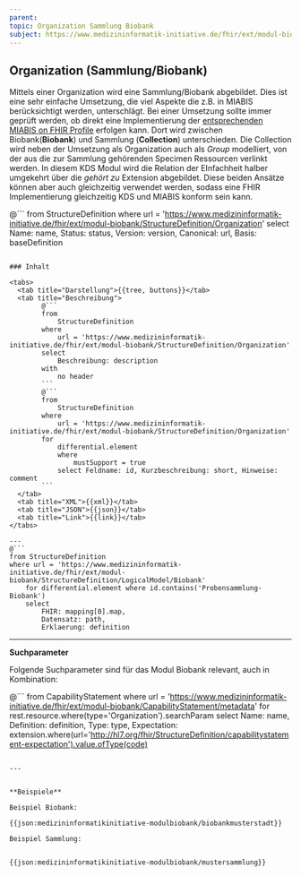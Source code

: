 ```yaml
---
parent:
topic: Organization Sammlung Biobank
subject: https://www.medizininformatik-initiative.de/fhir/ext/modul-biobank/StructureDefinition/Organization
---
```


## Organization (Sammlung/Biobank)

Mittels einer Organization wird eine Sammlung/Biobank abgebildet. Dies ist eine sehr einfache Umsetzung, die viel Aspekte die z.B. in MIABIS berücksichtigt werden, unterschlägt. Bei einer Umsetzung sollte immer geprüft werden, ob direkt eine Implementierung der [entsprechenden MIABIS on FHIR Profile](https://simplifier.net/guide/MIABIS-on-FHIR/Home/FHIR-Resources/Profiles/Core-components?version=current) erfolgen kann. Dort wird zwischen Biobank(**Biobank**) und Sammlung (**Collection**) unterschieden. Die Collection wird neben der Umsetzung als Organization auch als *Group* modelliert, von der aus die zur Sammlung gehörenden Specimen Ressourcen verlinkt werden. In diesem KDS Modul wird die Relation der EInfachheit halber umgekehrt über die *gehört zu* Extension abgebildet. Diese beiden Ansätze können aber auch gleichzeitig verwendet werden, sodass eine FHIR Implementierung gleichzeitig KDS und MIABIS konform sein kann.

@```
from
    StructureDefinition
where
    url = 'https://www.medizininformatik-initiative.de/fhir/ext/modul-biobank/StructureDefinition/Organization'
select
    Name: name, Status: status, Version: version, Canonical: url, Basis: baseDefinition
```

### Inhalt

<tabs>
  <tab title="Darstellung">{{tree, buttons}}</tab>
  <tab title="Beschreibung">
        @```
        from
	        StructureDefinition
        where
	        url = 'https://www.medizininformatik-initiative.de/fhir/ext/modul-biobank/StructureDefinition/Organization'
        select
	        Beschreibung: description
        with
            no header
        ```
        @```
        from
            StructureDefinition
        where
            url = 'https://www.medizininformatik-initiative.de/fhir/ext/modul-biobank/StructureDefinition/Organization'
        for
            differential.element
            where
                mustSupport = true
            select Feldname: id, Kurzbeschreibung: short, Hinweise: comment
        ```
  </tab>
  <tab title="XML">{{xml}}</tab>
  <tab title="JSON">{{json}}</tab>
  <tab title="Link">{{link}}</tab>
</tabs>

---
@```
from StructureDefinition
where url = 'https://www.medizininformatik-initiative.de/fhir/ext/modul-biobank/StructureDefinition/LogicalModel/Biobank'
    for differential.element where id.contains('Probensammlung-Biobank')
    select
        FHIR: mapping[0].map,
        Datensatz: path,
        Erklaerung: definition
```
---

**Suchparameter**


Folgende Suchparameter sind für das Modul Biobank relevant, auch in Kombination:

@``` from CapabilityStatement where url = 'https://www.medizininformatik-initiative.de/fhir/ext/modul-biobank/CapabilityStatement/metadata' for rest.resource.where(type='Organization').searchParam select Name: name, Definition: definition, Type: type, Expectation: extension.where(url='http://hl7.org/fhir/StructureDefinition/capabilitystatement-expectation').value.ofType(code)
```

---


**Beispiele**

Beispiel Biobank:

{{json:medizininformatikinitiative-modulbiobank/biobankmusterstadt}}

Beispiel Sammlung:


{{json:medizininformatikinitiative-modulbiobank/mustersammlung}}


